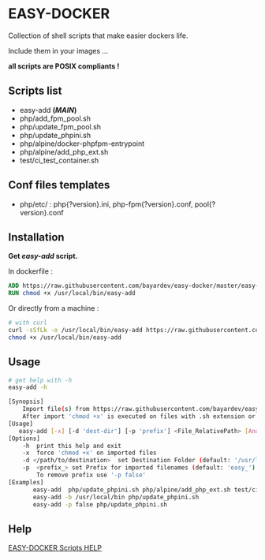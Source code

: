 # EASY-DOCKER

Collection of shell scripts that make easier dockers life.

Include them in your images ...

**all scripts are POSIX compliants !**

## Scripts list

- easy-add **(_MAIN_)**
- php/add_fpm_pool.sh
- php/update_fpm_pool.sh
- php/update_phpini.sh
- php/alpine/docker-phpfpm-entrypoint
- php/alpine/add_php_ext.sh
- test/ci_test_container.sh


## Conf files templates

- php/etc/ : php{?version}.ini, php-fpm{?version}.conf, pool{?version}.conf


## Installation

**Get _easy-add_ script.**

In dockerfile :

```dockerfile
ADD https://raw.githubusercontent.com/bayardev/easy-docker/master/easy-add /usr/local/bin/easy-add
RUN chmod +x /usr/local/bin/easy-add
```

Or directly from a machine :

```sh
# with curl
curl -sSfLk -o /usr/local/bin/easy-add https://raw.githubusercontent.com/bayardev/easy-docker/master/easy-add
chmod +x /usr/local/bin/easy-add
```

## Usage

```sh
# get help with -h
easy-add -h

[Synopsis]
    Import file(s) from https://raw.githubusercontent.com/bayardev/easy-docker/master giving only repo relative path
    After import 'chmod +x' is executed on files with .sh extension or if -x option is set
[Usage]
   easy-add [-x] [-d 'dest-dir'] [-p 'prefix'] <File_RelativePath> [Another_File] [...]
[Options]
    -h  print this help and exit
    -x  force 'chmod +x' on imported files
    -d </path/to/destination>  set Destination Folder (default: '/usr/local/bin')
    -p  <prefix_> set Prefix for imported filenames (default: 'easy_')
        To remove prefix use '-p false'
[Examples]
       easy-add  php/update_phpini.sh php/alpine/add_php_ext.sh test/ci_test_container.sh
       easy-add -b /usr/local/bin php/update_phpini.sh
       easy-add -p false php/update_phpini.sh

```

## Help

[EASY-DOCKER Scripts HELP](HELP.md)
